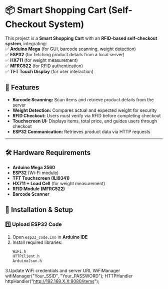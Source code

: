 # 📦 Smart Shopping Cart (Self-Checkout System)

This project is a **Smart Shopping Cart** with an **RFID-based self-checkout system**, integrating:  
✅ **Arduino Mega** (for GUI, barcode scanning, weight detection)  
✅ **ESP32** (for fetching product details from a local server)  
✅ **HX711** (for weight measurement)  
✅ **MFRC522** (for RFID authentication)  
✅ **TFT Touch Display** (for user interaction)  

## 📌 Features  
- **Barcode Scanning:** Scan items and retrieve product details from the server  
- **Weight Detection:** Compares actual and expected weight for security  
- **RFID Checkout:** Users must verify via RFID before completing checkout  
- **Touchscreen UI:** Displays items, total price, and guides users through checkout  
- **ESP32 Communication:** Retrieves product data via HTTP requests  

---

## 🛠️ Hardware Requirements  
- **Arduino Mega 2560**  
- **ESP32** (Wi-Fi module)  
- **TFT Touchscreen (ILI9341)**  
- **HX711 + Load Cell** (for weight measurement)  
- **RFID Module (MFRC522)**  
- **Barcode Scanner**  

## 🔧 Installation & Setup  

### 1️⃣ **Upload ESP32 Code**  
1. Open `esp32_code.ino` in **Arduino IDE**  
2. Install required libraries:  
   ```cpp
   WiFi.h
   HTTPClient.h
   ArduinoJson.h
3.Update WiFi credentials and server URL
  WiFiManager wifiManager("Your_SSID", "Your_PASSWORD");
  HTTPHandler httpHandler("http://192.168.X.X:8080/items");
